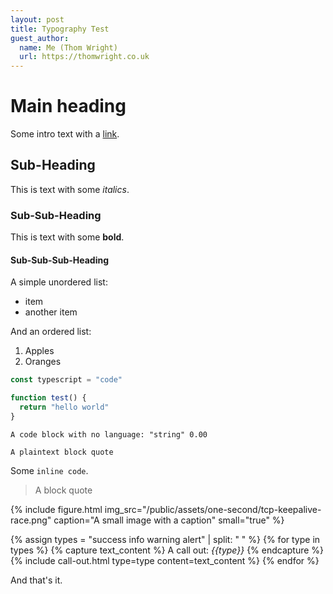 ```yaml
---
layout: post
title: Typography Test
guest_author:
  name: Me (Thom Wright)
  url: https://thomwright.co.uk
---
```


# Main heading

Some intro text with a [link](https://google.com).

## Sub-Heading

This is text with some *italics*.

### Sub-Sub-Heading

This is text with some **bold**.

#### Sub-Sub-Sub-Heading

A simple unordered list:

- item
- another item

And an ordered list:

1. Apples
2. Oranges

```typescript
const typescript = "code"

function test() {
  return "hello world"
}
```

<!-- markdownlint-disable-next-line MD040 -->
```
A code block with no language: "string" 0.00
```

```plaintext
A plaintext block quote
```

Some `inline code`.

> A block quote

{% include figure.html
  img_src="/public/assets/one-second/tcp-keepalive-race.png"
  caption="A small image with a caption"
  small="true"
%}

{% assign types = "success info warning alert" | split: " " %}
{% for type in types %}
  {% capture text_content %}
  A call out: *{{type}}*
  {% endcapture %}
  {% include call-out.html
    type=type
    content=text_content
  %}
{% endfor %}

And that's it.
